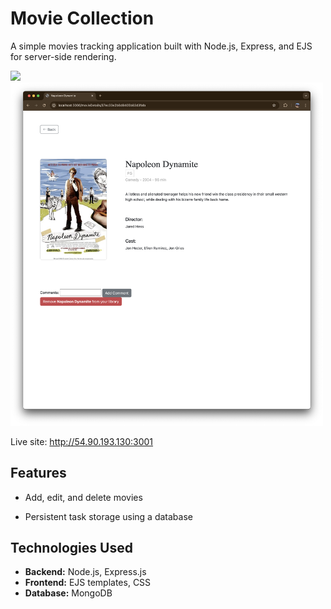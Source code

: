 # Movie Collection
A simple movies tracking application built with Node.js, Express, and EJS for server-side rendering.

<img src="https://github.com/zackaryoconnor/My-Movies/blob/main/public/assets/Screen%20Shot%202025-04-01%20at%206.04.01%20PM.png?raw=true" width="500">
<img src="https://github.com/zackaryoconnor/My-Movies/blob/main/public/assets/Screen%20Shot%202025-04-01%20at%206.04.12%20PM.png?raw=true" width="500">

Live site: http://54.90.193.130:3001
## Features

- Add, edit, and delete movies

- Persistent task storage using a database


## Technologies Used

- **Backend:** Node.js, Express.js
- **Frontend:** EJS templates, CSS
- **Database:** MongoDB
